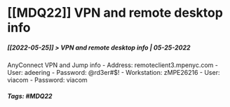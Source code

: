 # [[MDQ22]] VPN and remote desktop info
##### [[2022-05-25]] > VPN and remote desktop info | 05-25-2022



AnyConnect VPN and Jump info
	- Address: remoteclient3.mpenyc.com
		- User: adeering
		- Password: @rd3er#$!
	- Workstation: zMPE26216
		- User: viacom
		- Password: viacom

##### Tags: #MDQ22 